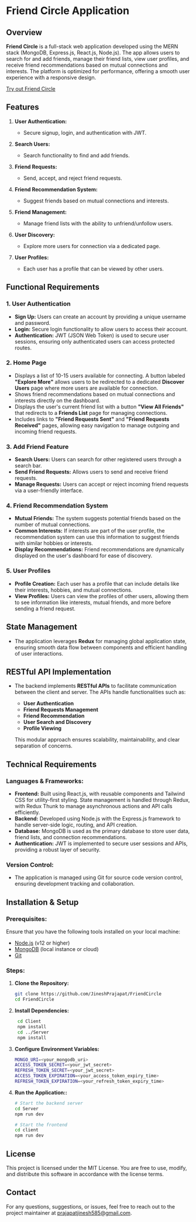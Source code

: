 # Friend Circle Application

## Overview

**Friend Circle** is a full-stack web application developed using the MERN stack (MongoDB, Express.js, React.js, Node.js). The app allows users to search for and add friends, manage their friend lists, view user profiles, and receive friend recommendations based on mutual connections and interests. The platform is optimized for performance, offering a smooth user experience with a responsive design.


[Try out Friend Circle](https://friend-connections.vercel.app/) 

## Features

1. **User Authentication:**
   - Secure signup, login, and authentication with JWT.
     
2. **Search Users:**
   - Search functionality to find and add friends.
     
3. **Friend Requests:**
   - Send, accept, and reject friend requests.
     
4. **Friend Recommendation System:**
   - Suggest friends based on mutual connections and interests.
     
5. **Friend Management:**
   - Manage friend lists with the ability to unfriend/unfollow users.
     
6. **User Discovery:**
   - Explore more users for connection via a dedicated page.
     
7. **User Profiles:**
   - Each user has a profile that can be viewed by other users.
     

## Functional Requirements

### 1. User Authentication
- **Sign Up:** Users can create an account by providing a unique username and password.
- **Login:** Secure login functionality to allow users to access their account.
- **Authentication:** JWT (JSON Web Token) is used to secure user sessions, ensuring only authenticated users can access protected routes.

### 2. Home Page
- Displays a list of 10-15 users available for connecting. A button labeled **"Explore More"** allows users to be redirected to a dedicated **Discover Users** page where more users are available for connection.
- Shows friend recommendations based on mutual connections and interests directly on the dashboard.
- Displays the user's current friend list with a button **"View All Friends"** that redirects to a **Friends List** page for managing connections.
- Includes links to **"Friend Requests Sent"** and **"Friend Requests Received"** pages, allowing easy navigation to manage outgoing and incoming friend requests.

### 3. Add Friend Feature
- **Search Users:** Users can search for other registered users through a search bar.
- **Send Friend Requests:** Allows users to send and receive friend requests.
- **Manage Requests:** Users can accept or reject incoming friend requests via a user-friendly interface.

### 4. Friend Recommendation System
- **Mutual Friends:** The system suggests potential friends based on the number of mutual connections.
- **Common Interests:** If interests are part of the user profile, the recommendation system can use this information to suggest friends with similar hobbies or interests.
- **Display Recommendations:** Friend recommendations are dynamically displayed on the user's dashboard for ease of discovery.

### 5. User Profiles
- **Profile Creation:** Each user has a profile that can include details like their interests, hobbies, and mutual connections.
- **View Profiles:** Users can view the profiles of other users, allowing them to see information like interests, mutual friends, and more before sending a friend request.
  
## State Management
- The application leverages **Redux** for managing global application state, ensuring smooth data flow between components and efficient handling of user interactions.

## RESTful API Implementation
- The backend implements **RESTful APIs** to facilitate communication between the client and server. The APIs handle functionalities such as:
  - **User Authentication**
  - **Friend Requests Management**
  - **Friend Recommendation**
  - **User Search and Discovery**
  - **Profile Viewing**
  
  This modular approach ensures scalability, maintainability, and clear separation of concerns.

## Technical Requirements

### Languages & Frameworks:
- **Frontend:** Built using React.js, with reusable components and Tailwind CSS for utility-first styling. State management is handled through Redux, with Redux Thunk to manage asynchronous actions and API calls efficiently.
- **Backend:** Developed using Node.js with the Express.js framework to handle server-side logic, routing, and API creation.
- **Database:** MongoDB is used as the primary database to store user data, friend lists, and connection recommendations.
- **Authentication:** JWT is implemented to secure user sessions and APIs, providing a robust layer of security.

### Version Control:
- The application is managed using Git for source code version control, ensuring development tracking and collaboration.

## Installation & Setup

### Prerequisites:
Ensure that you have the following tools installed on your local machine:

- [Node.js](https://nodejs.org/) (v12 or higher)
- [MongoDB](https://www.mongodb.com/) (local instance or cloud)
- [Git](https://git-scm.com/)

### Steps:

1. **Clone the Repository:**

   ```bash
   git clone https://github.com/JineshPrajapat/FriendCircle
   cd FriendCircle
   
2. **Install Dependencies:**
 
   ```bash
    cd Client
    npm install
    cd ../Server
    npm install

3. **Configure Environment Variables:**
   
   ```bash
   MONGO_URI=<your_mongodb_uri>
   ACCESS_TOKEN_SECRET=<your_jwt_secret>
   REFRESH_TOKEN_SECRET=<your_jwt_secret>
   ACCESS_TOKEN_EXPIRATION=<your_access_token_expiry_time>
   REFRESH_TOKEN_EXPIRATION=<your_refresh_token_expiry_time>

4. **Run the Application::**
   
   ```bash
   # Start the backend server
   cd Server
   npm run dev

   # Start the frontend
   cd client
   npm run dev

## License

This project is licensed under the MIT License. You are free to use, modify, and distribute this software in accordance with the license terms.

## Contact

For any questions, suggestions, or issues, feel free to reach out to the project maintainer at [prajapatjinesh585@gmail.com](mailto:prajapatjinesh585@gmail.com).